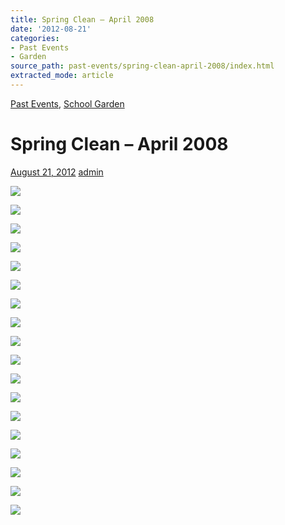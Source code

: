 ```yaml
---
title: Spring Clean – April 2008
date: '2012-08-21'
categories:
- Past Events
- Garden
source_path: past-events/spring-clean-april-2008/index.html
extracted_mode: article
---
```

[Past Events](category/past-events/), [School Garden](category/garden/)

# Spring Clean – April 2008

[August 21, 2012](past-events/spring-clean-april-2008/) [admin](author/admin/)

[![](/assets/images/2012/08/p1010003-150x150.jpg)](/assets/images/2012/08/p1010003.jpg)

[![](/assets/images/2012/08/p1010004-150x150.jpg)](/assets/images/2012/08/p1010004.jpg)

[![](/assets/images/2012/08/p1010005-2-150x150.jpg)](/assets/images/2012/08/p1010005-2.jpg)

[![](/assets/images/2012/08/p1010006-2-150x150.jpg)](/assets/images/2012/08/p1010006-2.jpg)

[![](/assets/images/2012/08/p1010017-2-150x150.jpg)](/assets/images/2012/08/p1010017-2.jpg)

[![](/assets/images/2012/08/p1010020-2-150x150.jpg)](/assets/images/2012/08/p1010020-2.jpg)

[![](/assets/images/2012/08/p1010026-2-150x150.jpg)](/assets/images/2012/08/p1010026-2.jpg)

[![](/assets/images/2012/08/p1010036-2-150x150.jpg)](/assets/images/2012/08/p1010036-2.jpg)

[![](/assets/images/2012/08/p1010051-2-150x150.jpg)](/assets/images/2012/08/p1010051-2.jpg)

[![](/assets/images/2012/08/p1010062-2-150x150.jpg)](/assets/images/2012/08/p1010062-2.jpg)

[![](/assets/images/2012/08/p1010070-2-150x150.jpg)](/assets/images/2012/08/p1010070-2.jpg)

[![](/assets/images/2012/08/p1010091-2-150x150.jpg)](/assets/images/2012/08/p1010091-2.jpg)

[![](/assets/images/2012/08/p1010092-2-150x150.jpg)](/assets/images/2012/08/p1010092-2.jpg)

[![](/assets/images/2012/08/p1010111-2-150x150.jpg)](/assets/images/2012/08/p1010111-2.jpg)

[![](/assets/images/2012/08/p1010113-2-150x150.jpg)](/assets/images/2012/08/p1010113-2.jpg)

[![](/assets/images/2012/08/p1010124-2-150x150.jpg)](/assets/images/2012/08/p1010124-2.jpg)

[![](/assets/images/2012/08/p1010136-2-150x150.jpg)](/assets/images/2012/08/p1010136-2.jpg)

[![](/assets/images/2012/08/p1010138-2-150x150.jpg)](/assets/images/2012/08/p1010138-2.jpg)
